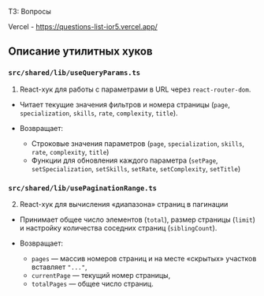 ТЗ: Вопросы

Vercel - https://questions-list-ior5.vercel.app/

## Описание утилитных хуков

### `src/shared/lib/useQueryParams.ts`

1. React-хук для работы с параметрами в URL через `react-router-dom`.

- Читает текущие значения фильтров и номера страницы (`page`, `specialization`, `skills`, `rate`, `complexity`, `title`).

- Возвращает:
  - Строковые значения параметров (`page`, `specialization`, `skills`, `rate`, `complexity`, `title`)
  - Функции для обновления каждого параметра (`setPage`, `setSpecialization`, `setSkills`, `setRate`, `setComplexity`, `setTitle`)

### `src/shared/lib/usePaginationRange.ts`

2. React-хук для вычисления «диапазона» страниц в пагинации


- Принимает общее число элементов (`total`), размер страницы (`limit`) и настройку количества соседних страниц (`siblingCount`).
  
- Возвращает:
  - `pages` — массив номеров страниц и на месте «скрытых» участков вставляет `"..."`,  
  - `currentPage` — текущий номер страницы,  
  - `totalPages` — общее число страниц.  
